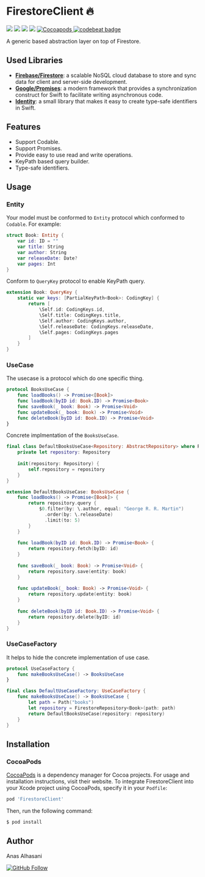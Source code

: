 # FirestoreClient 🔥

<p align="justify">
    <img src="https://app.bitrise.io/app/e3bc37ec74219dc7/status.svg?token=QIzG7rPS8Vd1F2Bc8uDScw&branch=master" />
    <img src="https://img.shields.io/badge/Swift-5.1-orange.svg" />
    <img src="https://img.shields.io/badge/Platforms-iOS%20|%20macOS%20|%20tvOS-blue.svg?style=flat" />
    <img src="https://img.shields.io/badge/support-iOS%2011%2B%20|%20macOS%2010.12+%20|%20tvOS%2010%2B%20-red.svg?style=flat" />
    <a href="https://cocoapods.org/pods/FirestoreClient">
        <img alt="Cocoapods" src="https://img.shields.io/cocoapods/v/FirestoreClient">
    </a>
    <a href="https://codebeat.co/projects/github-com-anasalhasani-firestoreclient-master">
        <img alt="codebeat badge" src="https://codebeat.co/badges/392c2fcd-7cfa-4f10-90ae-aef00c98e0f7" />
    </a>
</p>

A generic based abstraction layer on top of Firestore.

## Used Libraries

- [**Firebase/Firestore**](https://firebase.google.com/docs/firestore): a scalable NoSQL cloud database to store and sync data for client and server-side development.
- [**Google/Promises**](https://github.com/google/promises): a modern framework that provides a synchronization construct for Swift to facilitate writing asynchronous code.
- [**Identity**](https://github.com/JohnSundell/Identity): a small library that makes it easy to create type-safe identifiers in Swift.

## Features

- Support Codable.
- Support Promises.
- Provide easy to use read and write operations.
- KeyPath based query builder.
- Type-safe identifiers.

## Usage

### Entity

Your model must be conformed to `Entity` protocol which conformed to `Codable`. 
For example:
```swift
struct Book: Entity {
    var id: ID = ""
    var title: String
    var author: String
    var releaseDate: Date?
    var pages: Int
}
```

Conform to `QueryKey` protocol to enable KeyPath query.

```swift
extension Book: QueryKey {
    static var keys: [PartialKeyPath<Book>: CodingKey] {
        return [
            \Self.id: CodingKeys.id,
            \Self.title: CodingKeys.title,
            \Self.author: CodingKeys.author,
            \Self.releaseDate: CodingKeys.releaseDate,
            \Self.pages: CodingKeys.pages
        ]
    }
}
```
### UseCase

The usecase is a protocol which do one specific thing.

```swift
protocol BooksUseCase {
    func loadBooks() -> Promise<[Book]>
    func loadBook(byID id: Book.ID) -> Promise<Book>
    func saveBook(_ book: Book) -> Promise<Void>
    func updateBook(_ book: Book) -> Promise<Void>
    func deleteBook(byID id: Book.ID) -> Promise<Void>
}
``` 

Concrete implmentation of the `BooksUseCase`.

```swift
final class DefaultBooksUseCase<Repository: AbstractRepository> where Repository.Value == Book {
    private let repository: Repository
    
    init(repository: Repository) {
        self.repository = repository
    }
}

extension DefaultBooksUseCase: BooksUseCase {
    func loadBooks() -> Promise<[Book]> {
        return repository.query {
            $0.filter(by: \.author, equal: "George R. R. Martin")
              .order(by: \.releaseDate)
              .limit(to: 5)
        }
    }
    
    func loadBook(byID id: Book.ID) -> Promise<Book> {
        return repository.fetch(byID: id)
    }
    
    func saveBook(_ book: Book) -> Promise<Void> {
        return repository.save(entity: book)
    }
    
    func updateBook(_ book: Book) -> Promise<Void> {
        return repository.update(entity: book)
    }
    
    func deleteBook(byID id: Book.ID) -> Promise<Void> {
        return repository.delete(byID: id)
    }
}
```
### UseCaseFactory 

It helps to hide the concrete implementation of use case.

```swift
protocol UseCaseFactory {
    func makeBooksUseCase() -> BooksUseCase
}

final class DefaultUseCaseFactory: UseCaseFactory {
    func makeBooksUseCase() -> BooksUseCase {
        let path = Path("books")
        let repository = FirestoreRepository<Book>(path: path)
        return DefaultBooksUseCase(repository: repository)
    }
}
```

## Installation

### CocoaPods

[CocoaPods](https://cocoapods.org) is a dependency manager for Cocoa projects. For usage and installation instructions, visit their website. To integrate FirestoreClient into your Xcode project using CocoaPods, specify it in your `Podfile`:

```ruby
pod 'FirestoreClient'
```

Then, run the following command:

```bash
$ pod install
```

## Author

Anas Alhasani

[![GitHub Follow](https://img.shields.io/github/followers/AnasAlhasani.svg?style=social&label=Follow)](https://github.com/AnasAlhasani)
